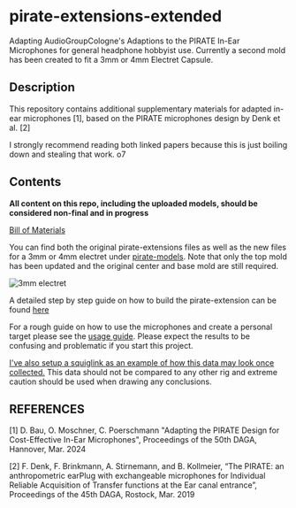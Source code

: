 # pirate-extensions-extended
Adapting AudioGroupCologne's Adaptions to the PIRATE In-Ear Microphones for general headphone hobbyist use. Currently a second mold has been created to fit a 3mm or 4mm Electret Capsule. 

## Description
This repository contains additional supplementary materials for adapted in-ear microphones [1], based on the PIRATE microphones design by Denk et al. [2]

I strongly recommend reading both linked papers because this is just boiling down and stealing that work. o7 

## Contents

**All content on this repo, including the uploaded models, should be considered non-final and in progress**

[Bill of Materials](Bill_of_Materials.md)

You can find both the original pirate-extensions files as well as the new files for a 3mm or 4mm electret under [pirate-models](pirate-models). Note that only the top mold has been updated and the original center and base mold are still required. 

![3mm electret](pirate-models/pirate-extensions-extended.JPG)

A detailed step by step guide on how to build the pirate-extension can be found [here](step-by-step-guide/STEP_BY_STEP.md)

For a rough guide on how to use the microphones and create a personal target please see the [usage guide](usage_guide/usage_guide.md). Please expect the results to be confusing and problematic if you start this project. 

[I've also setup a squiglink as an example of how this data may look once collected.](https://squig.animatedmusic.net/?share=Golem_HRTF_Target%2CMDR-MV1&bass=2&tilt=-0.8&treble=-3&ear=0) This data should not be compared to any other rig and extreme caution should be used when drawing any conclusions. 

## REFERENCES

[1] D. Bau, O. Moschner, C. Poerschmann "Adapting the PIRATE Design for Cost-Effective In-Ear Microphones", Proceedings of the 50th DAGA, Hannover, Mar. 2024

[2] F. Denk, F. Brinkmann, A. Stirnemann, and B. Kollmeier, “The PIRATE: an anthropometric earPlug with exchangeable microphones for Individual Reliable Acquisition of Transfer functions at the Ear canal entrance”, Proceedings of the 45th DAGA, Rostock, Mar. 2019

